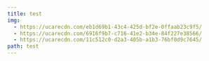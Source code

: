 ```yaml
---
title: test
img:
  - https://ucarecdn.com/eb1d69b1-43c4-425d-bf2e-0ffaab23c9f5/
  - https://ucarecdn.com/6916f9b7-c716-41e2-b34e-84f227e38566/
  - https://ucarecdn.com/11c512c0-d2a3-405b-a1b3-76bf0d9c7645/
path: test
---
```

